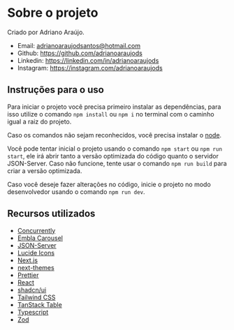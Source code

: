 # Sobre o projeto

Criado por Adriano Araújo.

- Email: adrianoaraujodsantos@hotmail.com
- Github: https://github.com/adrianoaraujods
- Linkedin: https://linkedin.com/in/adrianoaraujods
- Instagram: https://instagram.com/adrianoaraujods

## Instruções para o uso

Para iniciar o projeto você precisa primeiro instalar as dependências, para isso utilize o comando `npm install` ou `npm i` no terminal com o caminho igual a raiz do projeto.

Caso os comandos não sejam reconhecidos, você precisa instalar o [node](https://nodejs.org/en).

Você pode tentar inicial o projeto usando o comando `npm start` ou `npm run start`, ele irá abrir tanto a versão optimizada do código quanto o servidor JSON-Server. Caso não funcione, tente usar o comando `npm run build` para criar a versão optimizada.

Caso você deseje fazer alterações no código, inicie o projeto no modo desenvolvedor usando o comando `npm run dev`.

## Recursos utilizados

- [Concurrently](https://github.com/open-cli-tools/concurrently#readme)
- [Embla Carousel](https://www.embla-carousel.com/)
- [JSON-Server](https://github.com/typicode/json-server#readme)
- [Lucide Icons](https://lucide.dev/)
- [Next.js](https://nextjs.org/)
- [next-themes](https://github.com/pacocoursey/next-themes#readme)
- [Prettier](https://prettier.io/)
- [React](https://react.dev/)
- [shadcn/ui](https://ui.shadcn.com/)
- [Tailwind CSS](https://tailwindcss.com/)
- [TanStack Table](https://tanstack.com/table/latest/docs/introduction)
- [Typescript](https://www.typescriptlang.org/)
- [Zod](https://zod.dev/)
